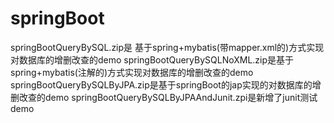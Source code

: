 # springBoot
springBootQueryBySQL.zip是 基于spring+mybatis(带mapper.xml的)方式实现对数据库的增删改查的demo
springBootQueryBySQLNoXML.zip是基于spring+mybatis(注解的)方式实现对数据库的增删改查的demo
springBootQueryBySQLByJPA.zip是基于springBoot的jap实现的对数据库的增删改查的demo
springBootQueryBySQLByJPAAndJunit.zpi是新增了junit测试demo
